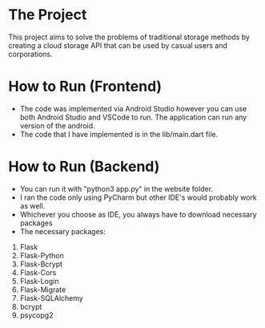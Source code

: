 #  The Project
This project aims to solve the problems of traditional storage methods by creating a cloud storage API that can be used by casual users and corporations.

#  How to Run (Frontend)
-  The code was implemented via Android Studio however you can use both Android Studio and VSCode to run. The application can run any version of the android.
-  The code that I have implemented is in the lib/main.dart file.

#  How to Run (Backend)
-  You can run it  with "python3 app.py" in the website folder.
-  I ran the code only using PyCharm but other IDE's would probably work as well.
-  Whichever you choose as IDE, you always have to download necessary packages
-  The necessary packages:
1) Flask
2) Flask-Python
3) Flask-Bcrypt
4) Flask-Cors
5) Flask-Login
6) Flask-Migrate
7) Flask-SQLAlchemy
8) bcrypt
9) psycopg2
